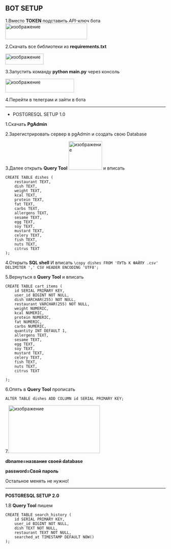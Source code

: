 **BOT SETUP**
-----------------------------------------------------------------------------------------------------------------------------------------------------------------
1.Вместо **TOKEN** подставить *API-ключ* бота <img width="257" height="50" alt="изображение" src="https://github.com/user-attachments/assets/81f53fa9-5fe8-4d3b-b5a0-fbf5fd83a015" />

2.Скачать все библиотеки из **requirements.txt**

<img width="120" height="34" alt="изображение" src="https://github.com/user-attachments/assets/2855a827-3797-4da5-959b-a432c6c905dd" />

3.Запустить команду **python main.py** через консоль


<img width="216" height="43" alt="изображение" src="https://github.com/user-attachments/assets/422ce5dd-3b7d-4979-9134-001d285e0d90" />


4.Перейти в телеграм и зайти в бота

-------------------------------------------------------------------------------------------------------------------------------------------------------------------

* POSTGRESQL SETUP 1.0

1.Скачать **PgAdmin**

2.Зарегистрировать сервер в pgAdmin и создать свою Database 

3.Далее открыть **Query Tool** <img width="105" height="90" alt="изображение" src="https://github.com/user-attachments/assets/a12621a6-91f7-429c-a114-1872ba285f4b" />
и вписать 
```
CREATE TABLE dishes (
    restaurant TEXT,
    dish TEXT,
    weight TEXT,
    kcal TEXT,
    protein TEXT,
    fat TEXT,
    carbs TEXT,
	allergens TEXT,
    sesame TEXT,
	egg TEXT,
	soy TEXT,
	mustard TEXT,
	celery TEXT,
	fish TEXT,
	nuts TEXT,
	citrus TEXT
);
```

4.Открыть **SQL shell** И вписать
```\copy dishes FROM 'ПУТЬ К ФАЙЛУ .csv' DELIMITER ',' CSV HEADER ENCODING 'UTF8';```

5.Вернуться в **Query Tool** и вписать

```
CREATE TABLE cart_items (
    id SERIAL PRIMARY KEY,
    user_id BIGINT NOT NULL,
    dish VARCHAR(255) NOT NULL,
    restaurant VARCHAR(255) NOT NULL,
    weight NUMERIC,
    kcal NUMERIC,
    protein NUMERIC,
    fat NUMERIC,
    carbs NUMERIC,
    quantity INT DEFAULT 1,
    allergens TEXT,
    sesame TEXT,
	egg TEXT,
	soy TEXT,
	mustard TEXT,
	celery TEXT,
	fish TEXT,
	nuts TEXT,
	citrus TEXT
    
);
```
6.Опять в **Query Tool** прописать 
```
ALTER TABLE dishes ADD COLUMN id SERIAL PRIMARY KEY;
```

7.<img width="287" height="150" alt="изображение" src="https://github.com/user-attachments/assets/f04dfb76-2891-43f7-be8a-eb324bbb6155" />

**dbname=название своей database**

**password=Свой пароль**

Остальное менять не нужно!

-----------------------------------------------------------------------------------------------------------------------------------------------------------------
**POSTGRESQL SETUP 2.0**


1.В **Query Tool** пишем
```
CREATE TABLE search_history (
    id SERIAL PRIMARY KEY,
    user_id BIGINT NOT NULL,
    dish TEXT NOT NULL,
    restaurant TEXT NOT NULL,
    searched_at TIMESTAMP DEFAULT NOW()
);

```
